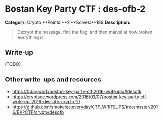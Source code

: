 # Bostan Key Party CTF : des-ofb-2

**Category:** Crypto
**Points:**2 
**Solves:**189
**Description:**

> Decrypt the message, find the flag, and then marvel at how broken everything is. 


## Write-up

(TODO)

## Other write-ups and resources

* <https://0day.work/boston-key-party-ctf-2016-writeups/#desofb> 
* <https://cryptsec.wordpress.com/2016/03/07/boston-key-party-ctf-write-up-2016-des-ofb-crypto-2/>
* <https://github.com/smokeleeteveryday/CTF_WRITEUPS/tree/master/2016/BKPCTF/crypto/desofb>
